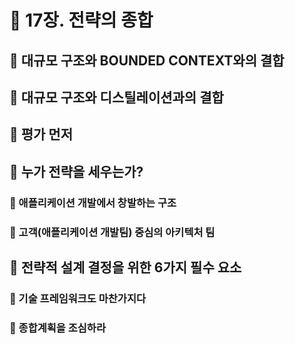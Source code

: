 # 🎯 17장. 전략의 종합
## 🎈 대규모 구조와 BOUNDED CONTEXT와의 결합
## 🎈 대규모 구조와 디스틸레이션과의 결합
## 🎈 평가 먼저
## 🎈 누가 전략을 세우는가?
### 🍋 애플리케이션 개발에서 창발하는 구조
### 🍋 고객(애플리케이션 개발팀) 중심의 아키텍처 팀
## 🎈 전략적 설계 결정을 위한 6가지 필수 요소






### 🍋 기술 프레임워크도 마찬가지다
### 🍋 종합계획을 조심하라
